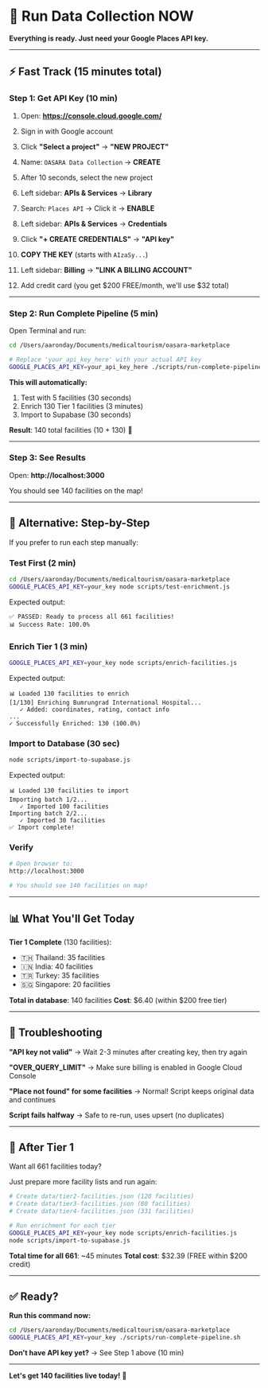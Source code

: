 # 🚀 Run Data Collection NOW

**Everything is ready. Just need your Google Places API key.**

---

## ⚡ Fast Track (15 minutes total)

### Step 1: Get API Key (10 min)

1. Open: **https://console.cloud.google.com/**
2. Sign in with Google account
3. Click **"Select a project"** → **"NEW PROJECT"**
4. Name: `OASARA Data Collection` → **CREATE**
5. After 10 seconds, select the new project

6. Left sidebar: **APIs & Services** → **Library**
7. Search: `Places API` → Click it → **ENABLE**

8. Left sidebar: **APIs & Services** → **Credentials**
9. Click **"+ CREATE CREDENTIALS"** → **"API key"**
10. **COPY THE KEY** (starts with `AIzaSy...`)

11. Left sidebar: **Billing** → **"LINK A BILLING ACCOUNT"**
12. Add credit card (you get $200 FREE/month, we'll use $32 total)

---

### Step 2: Run Complete Pipeline (5 min)

Open Terminal and run:

```bash
cd /Users/aaronday/Documents/medicaltourism/oasara-marketplace

# Replace 'your_api_key_here' with your actual API key
GOOGLE_PLACES_API_KEY=your_api_key_here ./scripts/run-complete-pipeline.sh
```

**This will automatically:**
1. Test with 5 facilities (30 seconds)
2. Enrich 130 Tier 1 facilities (3 minutes)
3. Import to Supabase (30 seconds)

**Result**: 140 total facilities (10 + 130) 🎉

---

### Step 3: See Results

Open: **http://localhost:3000**

You should see 140 facilities on the map!

---

## 🎯 Alternative: Step-by-Step

If you prefer to run each step manually:

### Test First (2 min)
```bash
cd /Users/aaronday/Documents/medicaltourism/oasara-marketplace
GOOGLE_PLACES_API_KEY=your_key node scripts/test-enrichment.js
```

Expected output:
```
✅ PASSED: Ready to process all 661 facilities!
📊 Success Rate: 100.0%
```

### Enrich Tier 1 (3 min)
```bash
GOOGLE_PLACES_API_KEY=your_key node scripts/enrich-facilities.js
```

Expected output:
```
📊 Loaded 130 facilities to enrich
[1/130] Enriching Bumrungrad International Hospital...
   ✓ Added: coordinates, rating, contact info
...
✓ Successfully Enriched: 130 (100.0%)
```

### Import to Database (30 sec)
```bash
node scripts/import-to-supabase.js
```

Expected output:
```
📊 Loaded 130 facilities to import
Importing batch 1/2...
   ✓ Imported 100 facilities
Importing batch 2/2...
   ✓ Imported 30 facilities
✅ Import complete!
```

### Verify
```bash
# Open browser to:
http://localhost:3000

# You should see 140 facilities on map!
```

---

## 📊 What You'll Get Today

**Tier 1 Complete** (130 facilities):
- 🇹🇭 Thailand: 35 facilities
- 🇮🇳 India: 40 facilities
- 🇹🇷 Turkey: 35 facilities
- 🇸🇬 Singapore: 20 facilities

**Total in database**: 140 facilities
**Cost**: $6.40 (within $200 free tier)

---

## 🐛 Troubleshooting

**"API key not valid"**
→ Wait 2-3 minutes after creating key, then try again

**"OVER_QUERY_LIMIT"**
→ Make sure billing is enabled in Google Cloud Console

**"Place not found" for some facilities**
→ Normal! Script keeps original data and continues

**Script fails halfway**
→ Safe to re-run, uses upsert (no duplicates)

---

## 🚀 After Tier 1

Want all 661 facilities today?

Just prepare more facility lists and run again:

```bash
# Create data/tier2-facilities.json (120 facilities)
# Create data/tier3-facilities.json (80 facilities)
# Create data/tier4-facilities.json (331 facilities)

# Run enrichment for each tier
GOOGLE_PLACES_API_KEY=your_key node scripts/enrich-facilities.js
node scripts/import-to-supabase.js
```

**Total time for all 661**: ~45 minutes
**Total cost**: $32.39 (FREE within $200 credit)

---

## ✅ Ready?

**Run this command now:**

```bash
cd /Users/aaronday/Documents/medicaltourism/oasara-marketplace
GOOGLE_PLACES_API_KEY=your_key ./scripts/run-complete-pipeline.sh
```

**Don't have API key yet?** → See Step 1 above (10 min)

---

**Let's get 140 facilities live today!** 🎉

